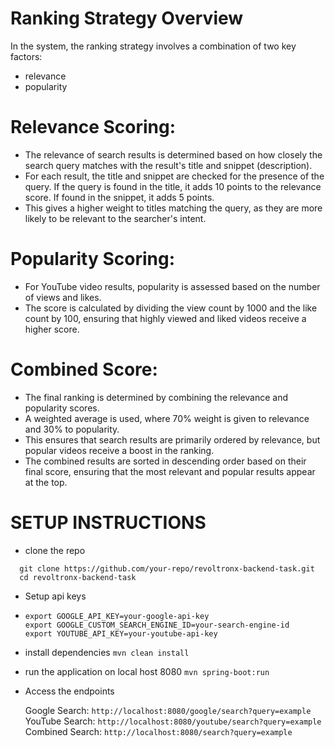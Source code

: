 # Ranking Strategy Overview
In the system, the ranking strategy involves a combination of two key factors:
- relevance 
- popularity

# Relevance Scoring:

- The relevance of search results is determined based on how closely the search query matches with the result's title and snippet (description).
- For each result, the title and snippet are checked for the presence of the query. If the query is found in the title, it adds 10 points to the relevance score. If found in the snippet, it adds 5 points.
- This gives a higher weight to titles matching the query, as they are more likely to be relevant to the searcher's intent.

# Popularity Scoring:
- For YouTube video results, popularity is assessed based on the number of views and likes.
- The score is calculated by dividing the view count by 1000 and the like count by 100, ensuring that highly viewed and liked videos receive a higher score.

# Combined Score:

- The final ranking is determined by combining the relevance and popularity scores.
- A weighted average is used, where 70% weight is given to relevance and 30% to popularity.
- This ensures that search results are primarily ordered by relevance, but popular videos receive a boost in the ranking.
- The combined results are sorted in descending order based on their final score, ensuring that the most relevant and popular results appear at the top.

# SETUP INSTRUCTIONS
- clone the repo
```http
  git clone https://github.com/your-repo/revoltronx-backend-task.git
  cd revoltronx-backend-task
```

- Setup api keys
- ```http
  export GOOGLE_API_KEY=your-google-api-key
  export GOOGLE_CUSTOM_SEARCH_ENGINE_ID=your-search-engine-id
  export YOUTUBE_API_KEY=your-youtube-api-key
  ```
- install dependencies
 `mvn clean install`

- run the application on local host 8080
`mvn spring-boot:run`

- Access the endpoints 

  Google Search: `http://localhost:8080/google/search?query=example`
  YouTube Search: `http://localhost:8080/youtube/search?query=example`
  Combined Search: `http://localhost:8080/search?query=example`





